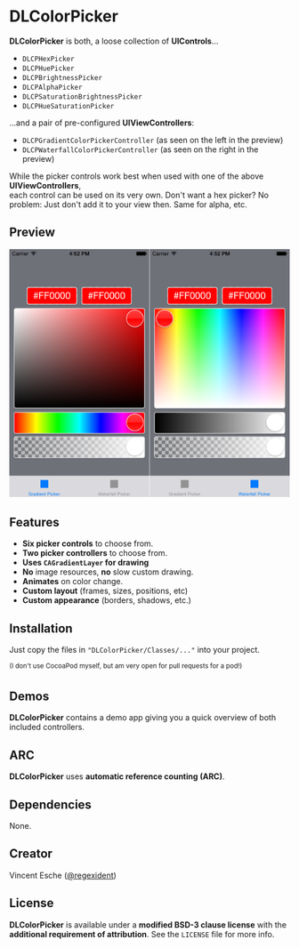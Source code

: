 # DLColorPicker

**DLColorPicker** is both, a loose collection of **UIControls**…

* `DLCPHexPicker`
* `DLCPHuePicker`
* `DLCPBrightnessPicker`
* `DLCPAlphaPicker`
* `DLCPSaturationBrightnessPicker`
* `DLCPHueSaturationPicker`

…and a pair of pre-configured **UIViewControllers**:

* `DLCPGradientColorPickerController` (as seen on the left in the preview)
* `DLCPWaterfallColorPickerController` (as seen on the right in the preview)

While the picker controls work best when used with one of the above **UIViewControllers**,  
each control can be used on its very own. Don't want a hex picker?
No problem: Just don't add it to your view then. Same for alpha, etc.

## Preview
![screenshot](screenshot.png)

## Features

* **Six picker controls** to choose from.
* **Two picker controllers** to choose from.
* **Uses `CAGradientLayer` for drawing**
* **No** image resources, **no** slow custom drawing.
* **Animates** on color change.
* **Custom layout** (frames, sizes, positions, etc)
* **Custom appearance** (borders, shadows, etc.)

## Installation

Just copy the files in `"DLColorPicker/Classes/..."` into your project.

<sup>(I don't use CocoaPod myself, but am very open for pull requests for a pod!)</sup>

## Demos

**DLColorPicker** contains a demo app giving you a quick overview of both included controllers.

## ARC

**DLColorPicker** uses **automatic reference counting (ARC)**.

## Dependencies

None.

## Creator

Vincent Esche ([@regexident](http://twitter.com/regexident))

## License

**DLColorPicker** is available under a **modified BSD-3 clause license** with the **additional requirement of attribution**. See the `LICENSE` file for more info.